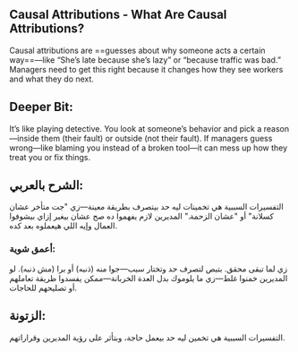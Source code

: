 ## Causal Attributions - What Are Causal Attributions?

Causal attributions are ==guesses about why someone acts a certain way==—like “She’s late because she’s lazy” or “because traffic was bad.” Managers need to get this right because it changes how they see workers and what they do next.

## **Deeper Bit**: 
It’s like playing detective. You look at someone’s behavior and pick a reason—inside them (their fault) or outside (not their fault). If managers guess wrong—like blaming you instead of a broken tool—it can mess up how they treat you or fix things.

## **الشرح بالعربي**: 
التفسيرات السببية هي تخمينات ليه حد بيتصرف بطريقة معينة—زي "جت متأخر عشان كسلانة" أو "عشان الزحمة." المديرين لازم يفهموا ده صح عشان بيغير إزاي بيشوفوا العمال وإيه اللي هيعملوه بعد كده.  

### **أعمق شوية**: 
زي لما تبقى محقق. بتبص لتصرف حد وتختار سبب—جوا منه (ذنبه) أو برا (مش ذنبه). لو المديرين خمنوا غلط—زي ما يلوموك بدل العدة الخربانة—ممكن يفسدوا طريقة تعاملهم أو تصليحهم للحاجات.

## **الزتونة**:
التفسيرات السببية هي تخمين ليه حد بيعمل حاجة، وبتأثر على رؤية المديرين وقراراتهم.